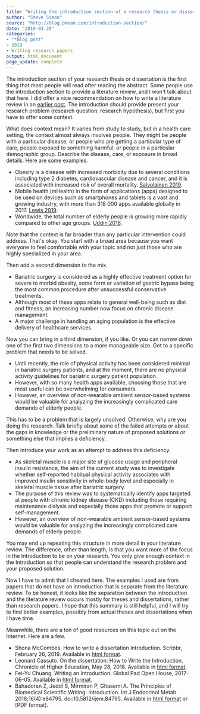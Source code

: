 ```yaml
---
title: "Writing the introduction section of a research thesis or dissertation"
author: "Steve Simon"
source: "http://blog.pmean.com/introduction-section/"
date: "2019-03-29"
categories:
- "*Blog post"
- 2019
- Writing research papers
output: html_document
page_update: complete
---
```


The introduction section of your research thesis or dissertation is the first thing that most people will read after reading the abstract. Some people use the introduction section to provide a literature review, and I won't talk about that here. I did offer a nice recommendation on how to write a literature review in an [earlier post][sim3]. The introduction should provide present your research problem (research question, research hypothesis), but first you have to offer some context.

<!---More--->

What does context mean? It varies from study to study, but in a health care setting, the context almost always involves people. They might be people with a particular disease, or people who are getting a particular type of care, people exposed to something harmful, or people in a particular demographic group. Describe the disease, care, or exposure in broad details. Here are some examples.

- Obesity is a disease with increased morbidity due to several conditions including type 2 diabetes, cardiovascular disease and cancer, and it is associated with increased risk of overall mortality. [Salvolainen 2019][sal1].
- Mobile health (mHealth) in the form of applications (apps) designed to be used on devices such as smartphones and tablets is a vast and growing industry, with more than 318 000 apps available globally in 2017. [Lewis 2019][lew1].
- Worldwide, the total number of elderly people is growing more rapidly compared to other age groups. [Uddin 2018][udd1].

Note that the context is far broader than any particular intervention could address. That's okay. You start with a broad area because you want everyone to feel comfortable with your topic and not just those who are highly specialized in your area.

Then add a second dimension to the mix.

- Bariatric surgery is considered as a highly effective treatment option for severe to morbid obesity, some form or variation of gastric bypass being the most common procedure after unsuccessful conservative treatments.
- Although most of these apps relate to general well-being such as diet and fitness, an increasing number now focus on chronic disease management.
- A major challenge in handling an aging population is the effective delivery of healthcare services.

Now you can bring in a third dimension, if you like. Or you can narrow down one of the first two dimensions to a more manageable size. Get to a specific problem that needs to be solved.

- Until recently, the role of physical activity has been considered minimal in bariatric surgery patients, and at the moment, there are no physical activity guidelines for bariatric surgery patient population.
- However, with so many health apps available, choosing those that are most useful can be overwhelming for consumers.
- However, an overview of non-wearable ambient sensor-based systems would be valuable for analyzing the increasingly complicated care demands of elderly people.

This has to be a problem that is largely unsolved. Otherwise, why are you doing the research. Talk briefly about some of the failed attempts or about the gaps in knowledge or the preliminary nature of proposed solutions or something else that implies a deficiency.

Then introduce your work as an attempt to address this deficiency.

- As skeletal muscle is a major site of glucose usage and peripheral insulin resistance, the aim of the current study was to investigate whether self-reported habitual physical activity associates with improved insulin sensitivity in whole-body level and especially in skeletal muscle tissue after bariatric surgery.
- The purpose of this review was to systematically identify apps targeted at people with chronic kidney disease (CKD) including those requiring maintenance dialysis and especially those apps that promote or support self-management.
- However, an overview of non-wearable ambient sensor-based systems would be valuable for analyzing the increasingly complicated care demands of elderly people.

You may end up repeating this structure in more detail in your literature review. The difference, other than length, is that you want more of the focus in the Introduction to be on your research. You only give enough context in the Introduction so that people can understand the research problem and your proposed solution.

Now I have to admit that I cheated here. The examples I used are from papers that do not have an introduction that is separate from the literature review. To be honest, it looks like the separation between the introduction and the literature review occurs mostly for theses and dissertations, rather than research papers. I hope that this summary is still helpful, and I will try to find better examples, possibly from actual theses and dissertations when I have time.

Meanwhile, there are a ton of good resources on this topic out on the Internet. Here are a few.

- Shona McCombes. How to write a dissertation introduction. Scribbr, February 26, 2019. Available in [html format][mcc1].
- Leonard Cassuto. On the dissertation: How to Write the Introduction. Chronicle of Higher Education, May 28, 2018. Available in [html format][cas1].
- Fei-Yu Chuang. Writing an Introduction. Global Pad Open House, 2017-06-05. Available in [html format][chu1].
- Bahadoran Z, Jeddi S, Mirmiran P, Ghasemi A. The Principles of Biomedical Scientific Writing: Introduction. Int J Endocrinol Metab. 2018;16(4):e84795. doi:10.5812/ijem.84795. Available in [html format][bah1] or [PDF format].


[sim3]: http://new.pmean.com/literature-review/

[lew1]: https://www.ncbi.nlm.nih.gov/pmc/articles/PMC6419251/
[sal1]: https://www.ncbi.nlm.nih.gov/pmc/articles/PMC6336486/
[udd1]: https://www.ncbi.nlm.nih.gov/pmc/articles/PMC6068532/

[bah1]: https://www.ncbi.nlm.nih.gov/pmc/articles/PMC6218661/
[bah2]: https://www.ncbi.nlm.nih.gov/pmc/articles/PMC6218661/pdf/ijem-16-04-84795.pdf
[cas1]: https://www.chronicle.com/article/On-the-Dissertation-How-to/243507
[chu1]: https://warwick.ac.uk/fac/soc/al/globalpad/openhouse/academicenglishskills/writing/moreinfo/
[mcc1]: https://www.scribbr.com/dissertation/introduction-structure/
